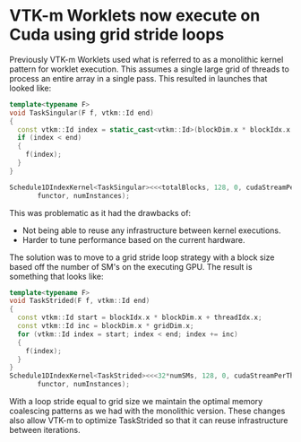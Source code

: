 # VTK-m Worklets now execute on Cuda using grid stride loops

Previously VTK-m Worklets used what is referred to as a monolithic kernel
pattern for worklet execution. This assumes a single large grid of threads
to process an entire array in a single pass. This resulted in launches that
looked like:

```cpp
template<typename F>
void TaskSingular(F f, vtkm::Id end)
{
  const vtkm::Id index = static_cast<vtkm::Id>(blockDim.x * blockIdx.x + threadIdx.x);
  if (index < end)
  {
    f(index);
  }  
}

Schedule1DIndexKernel<TaskSingular><<<totalBlocks, 128, 0, cudaStreamPerThread>>>(
       functor, numInstances);
```

This was problematic as it had the drawbacks of:
- Not being able to reuse any infrastructure between kernel executions.
- Harder to tune performance based on the current hardware.

The solution was to move to a grid stride loop strategy with a block size 
based off the number of SM's on the executing GPU. The result is something
that looks like:

```cpp
template<typename F>
void TaskStrided(F f, vtkm::Id end)
{
  const vtkm::Id start = blockIdx.x * blockDim.x + threadIdx.x;
  const vtkm::Id inc = blockDim.x * gridDim.x;
  for (vtkm::Id index = start; index < end; index += inc)
  {
    f(index);
  }  
}
Schedule1DIndexKernel<TaskStrided><<<32*numSMs, 128, 0, cudaStreamPerThread>>>(
       functor, numInstances);
```

 With a loop stride equal to grid size we maintain the optimal memory
 coalescing patterns as we had with the monolithic version. These changes
 also allow VTK-m to optimize TaskStrided so that it can reuse infrastructure
 between iterations.
